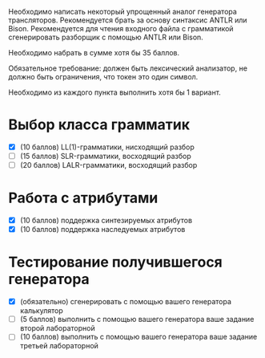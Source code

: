 Необходимо написать некоторый упрощенный аналог генератора трансляторов. Рекомендуется брать за основу синтаксис ANTLR или Bison. Рекомендуется для чтения входного файла с грамматикой сгенерировать разборщик с помощью ANTLR или Bison.

Необходимо набрать в сумме хотя бы 35 баллов.

Обязательное требование: должен быть лексический анализатор, не должно быть ограничения, что токен это один символ.

Необходимо из каждого пункта выполнить хотя бы 1 вариант.

# Выбор класса грамматик
- [x] (10 баллов) LL(1)-грамматики, нисходящий разбор
- [ ] (15 баллов) SLR-грамматики, восходящий разбор
- [ ] (20 баллов) LALR-грамматики, восходящий разбор

# Работа с атрибутами
- [x] (10 баллов) поддержка синтезируемых атрибутов
- [x] (10 баллов) поддержка наследуемых атрибутов

# Тестирование получившегося генератора
- [x] (обязательно) сгенерировать с помощью вашего генератора калькулятор
- [ ] (5 баллов) выполнить с помощью вашего генератора ваше задание второй лабораторной
- [ ] (10 баллов) выполнить с помощью вашего генератора ваше задание третьей лабораторной